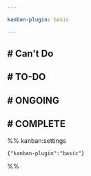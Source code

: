 ```yaml
---

kanban-plugin: basic

---
```


## # Can't Do



## # TO-DO



## # ONGOING



## # COMPLETE





%% kanban:settings
```
{"kanban-plugin":"basic"}
```
%%